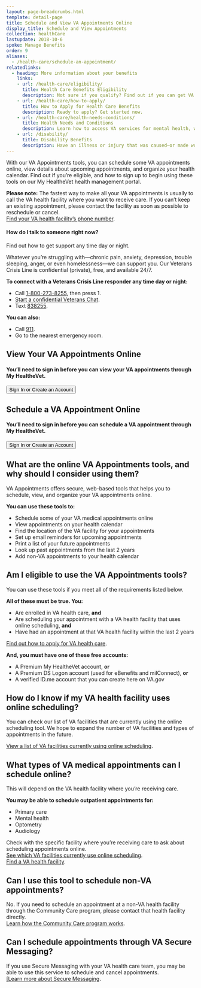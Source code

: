 ```yaml
---
layout: page-breadcrumbs.html
template: detail-page
title: Schedule and View VA Appointments Online
display_title: Schedule and View Appointments
collection: healthCare
lastupdate: 2018-10-6
spoke: Manage Benefits
order: 9
aliases:
  - /health-care/schedule-an-appointment/
relatedlinks:
  - heading: More information about your benefits
    links:
    - url: /health-care/eligibility/
      title: Health Care Benefits Eligibility
      description: Not sure if you qualify? Find out if you can get VA health care benefits.
    - url: /health-care/how-to-apply/
      title: How to Apply for Health Care Benefits
      description: Ready to apply? Get started now.
    - url: /health-care/health-needs-conditions/
      title: Health Needs and Conditions
      description: Learn how to access VA services for mental health, women’s health, and other specific needs.
    - url: /disability/
      title: Disability Benefits
      description: Have an illness or injury that was caused—or made worse—by your active-duty service? Find out if you can get disability compensation (monthly payments) from VA.
---
```


<div itemscope itemtype="http://schema.org/FAQPage">
<div itemprop="description" class="va-introtext">
  
With our VA Appointments tools, you can schedule some VA appointments online, view details about upcoming appointments, and organize your health calendar. Find out if you’re eligible, and how to sign up to begin using these tools on our My HealtheVet health management portal. </div>

<p><b>Please note:</b> The fastest way to make all your VA appointments is usually to call the VA health facility where you want to receive care. If you can’t keep an existing appointment, please contact the facility as soon as possible to reschedule or cancel.<br>
<a href="/facilities/">Find your VA health facility’s phone number</a>.</p>
  
<div class="usa-alert usa-alert-warning">
 <div class="usa-alert-body">
    <h4 class="usa-alert-title">How do I talk to someone right now?</h4>
    <a id="crisis-expander-link">Find out how to get support any time day or night.</a></h4>
    <div id="crisis-expander-content" class="expander-content expander-content-closed">
      <div class="expander-content-inner usa-alert-text">
        <p>Whatever you’re struggling with—chronic pain, anxiety, depression, trouble sleeping, anger, or even homelessness—we can support you. Our Veterans Crisis Line is confidential (private), free, and available 24/7.</p>
        <p><strong>To connect with a Veterans Crisis Line responder any time day or night:</strong></p>
        <ul>
             <li>Call <a href="tel:+1-800-273-8255">1-800-273-8255</a>, then press 1.</li>
          <li><a href="https://www.veteranscrisisline.net/ChatTermsOfService.aspx?account=Veterans%20Chat/">Start a confidential Veterans Chat</a>.</li>
           <li>Text <a href="sms:838255">838255</a>.</li>
           </ul>
            <p><strong>You can also:</strong></p>
           <ul>
             <li>Call <a href="tel:911">911</a>.</li>
          <li>Go to the nearest emergency room.</li>
        </ul>
      </div>
     </div>
 </div>
</div>

<h2>View Your VA Appointments Online</h2>
<div class="va-sign-in-alert usa-alert usa-alert-info">
  <div class="usa-alert-body">
    <h4 class="usa-alert-heading">You’ll need to sign in before you can view your VA appointments through My HealtheVet.</h4>
    <p class="usa-alert-text">
      <button class="usa-button-primary">Sign In or Create an Account</button>
    </p>
  </div>
</div>

<h2>Schedule a VA Appointment Online</h2>

<div class="va-sign-in-alert usa-alert usa-alert-info">
  <div class="usa-alert-body">
    <h4 class="usa-alert-heading">You’ll need to sign in before you can schedule a VA appointment through My HealtheVet.</h4>
    <p class="usa-alert-text">
      <button class="usa-button-primary">Sign In or Create an Account</button>
    </p>
  </div>
</div>


<div itemscope itemtype="http://schema.org/Question">

<h2 itemprop="name">What are the online VA Appointments tools, and why should I consider using them?</h2>
<div itemprop="acceptedAnswer" itemscope itemtype="http://schema.org/Answer">
<div itemprop="text">

VA Appointments offers secure, web-based tools that helps you to schedule, view, and organize your VA appointments online. 

<b>You can use these tools to:</b>

<ul>
  <li>Schedule some of your VA medical appointments online</li>
  <li>View appointments on your health calendar</li>
  <li>Find the location of the VA facility for your appointments</li>
  <li>Set up email reminders for upcoming appointments</li>
  <li>Print a list of your future appointments</li>
  <li>Look up past appointments from the last 2 years</li>
  <li>Add non-VA appointments to your health calendar</li>
</ul>

</div>
</div>
</div>

<div itemscope itemtype="http://schema.org/Question">

<h2 itemprop="name">Am I eligible to use the VA Appointments tools?</h2>
<div itemprop="acceptedAnswer" itemscope itemtype="http://schema.org/Answer">
<div itemprop="text">

You can use these tools if you meet all of the requirements listed below.

<b>All of these must be true. You:</b>
<ul>
  <li>Are enrolled in VA health care, <b>and</b></li>
  <li>Are scheduling your appointment with a VA health facility that uses online scheduling, <b>and</b></li>
  <li>Have had an appointment at that VA health facility within the last 2 years</li>
</ul>
<p><a href="/health-care/apply/">Find out how to apply for VA health care</a>.</p>

<b>And, you must have one of these free accounts:</b>
<ul>
  <li>A Premium My HealtheVet account, <b>or</b></li>
  <li>A Premium DS Logon account (used for eBenefits and milConnect), <b>or</b></li>
  <li>A verified ID.me account that you can create here on VA.gov</li>
</ul>

</div>
</div>
</div>

<h2 itemprop="name">How do I know if my VA health facility uses online scheduling?</h2>
<div itemprop="acceptedAnswer" itemscope itemtype="http://schema.org/Answer">
<div itemprop="text">

You can check our list of VA facilities that are currently using the online scheduling tool. We hope to expand the number of VA facilities and types of appointments in the future.

<p><a href="https://www.myhealth.va.gov/mhv-portal-web/web/myhealthevet/keeping-up-with-all-your-va-appointments#facility-list">View a list of VA facilities currently using online scheduling</a>.</p>

</div>
</div>
</div>

<h2 itemprop="name">What types of VA medical appointments can I schedule online?</h2>
<div itemprop="acceptedAnswer" itemscope itemtype="http://schema.org/Answer">
<div itemprop="text">
  
This will depend on the VA health facility where you’re receiving care. 

<b>You may be able to schedule outpatient appointments for:</b>
<ul>
  <li>Primary care</li>
  <li>Mental health</li>
  <li>Optometry</li>
  <li>Audiology</li>
</ul>

Check with the specific facility where you’re receiving care to ask about scheduling appointments online.<br>
<a href="https://www.myhealth.va.gov/mhv-portal-web/web/myhealthevet/keeping-up-with-all-your-va-appointments#facility-list">See which VA facilities currently use online scheduling</a>.<br>
<a href="/facilities">Find a VA health facility</a>.

</div>
</div>
</div>

<h2 itemprop="name">Can I use this tool to schedule non-VA appointments?</h2>
<div itemprop="acceptedAnswer" itemscope itemtype="http://schema.org/Answer">
<div itemprop="text">

No. If you need to schedule an appointment at a non-VA health facility through the Community Care program, please contact that health facility directly.<br>
<a href="https://www.va.gov/COMMUNITYCARE/index.asp">Learn how the Community Care program works</a>.

</div>
</div>
</div> 

<h2 itemprop="name">Can I schedule appointments through VA Secure Messaging?</h2>
<div itemprop="acceptedAnswer" itemscope itemtype="http://schema.org/Answer">
<div itemprop="text">
  
If you use Secure Messaging with your VA health care team, you may be able to use this service to schedule and cancel appointments.<br>
<a href="/health-care/secure-messaging/">[Learn more about Secure Messaging</a>.

</div>
</div>
</div> 
</div>
<br>

<script type="text/javascript">

  // Toggle the expandable crisis info
  document.getElementById('crisis-expander-link')
    .addEventListener('click', function () {
      var ariaExpandedValue = this.getAttribute('aria-expanded') === 'false'
                                                                     ? 'true'
                                                                     : 'false';

      document.getElementById('crisis-expander-content')
        .classList
        .toggle('expander-content-closed');

      this.setAttribute('aria-expanded', ariaExpandedValue);
    });
</script>
